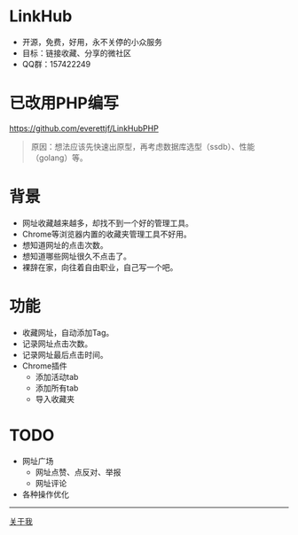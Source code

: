 # LinkHub
- 开源，免费，好用，永不关停的小众服务
- 目标：链接收藏、分享的微社区
- QQ群：157422249

# **已改用PHP编写**
https://github.com/everettjf/LinkHubPHP
>原因：想法应该先快速出原型，再考虑数据库选型（ssdb）、性能（golang）等。


# 背景
- 网址收藏越来越多，却找不到一个好的管理工具。
- Chrome等浏览器内置的收藏夹管理工具不好用。
- 想知道网址的点击次数。
- 想知道哪些网址很久不点击了。
- 裸辞在家，向往着自由职业，自己写一个吧。

# 功能
- 收藏网址，自动添加Tag。
- 记录网址点击次数。
- 记录网址最后点击时间。
- Chrome插件
    + 添加活动tab
    + 添加所有tab
    + 导入收藏夹

# TODO
- 网址广场
    + 网址点赞、点反对、举报
    + 网址评论
- 各种操作优化

---
[关于我](http://inkmind.xyz)
